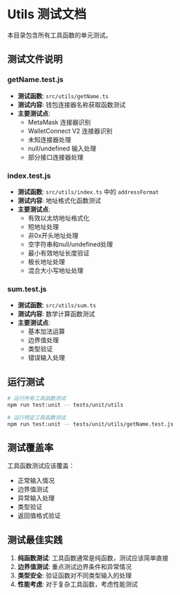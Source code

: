 # Utils 测试文档

本目录包含所有工具函数的单元测试。

## 测试文件说明

### getName.test.js
- **测试函数**: `src/utils/getName.ts`
- **测试内容**: 钱包连接器名称获取函数测试
- **主要测试点**:
  - MetaMask 连接器识别
  - WalletConnect V2 连接器识别
  - 未知连接器处理
  - null/undefined 输入处理
  - 部分接口连接器处理

### index.test.js
- **测试函数**: `src/utils/index.ts` 中的 `addressFormat`
- **测试内容**: 地址格式化函数测试
- **主要测试点**:
  - 有效以太坊地址格式化
  - 短地址处理
  - 非0x开头地址处理
  - 空字符串和null/undefined处理
  - 最小有效地址长度验证
  - 极长地址处理
  - 混合大小写地址处理

### sum.test.js
- **测试函数**: `src/utils/sum.ts`
- **测试内容**: 数学计算函数测试
- **主要测试点**:
  - 基本加法运算
  - 边界值处理
  - 类型验证
  - 错误输入处理

## 运行测试

```bash
# 运行所有工具函数测试
npm run test:unit -- tests/unit/utils

# 运行特定工具函数测试
npm run test:unit -- tests/unit/utils/getName.test.js
```

## 测试覆盖率

工具函数测试应该覆盖：
- 正常输入情况
- 边界值测试
- 异常输入处理
- 类型验证
- 返回值格式验证

## 测试最佳实践

1. **纯函数测试**: 工具函数通常是纯函数，测试应该简单直接
2. **边界值测试**: 重点测试边界条件和异常情况
3. **类型安全**: 验证函数对不同类型输入的处理
4. **性能考虑**: 对于复杂工具函数，考虑性能测试